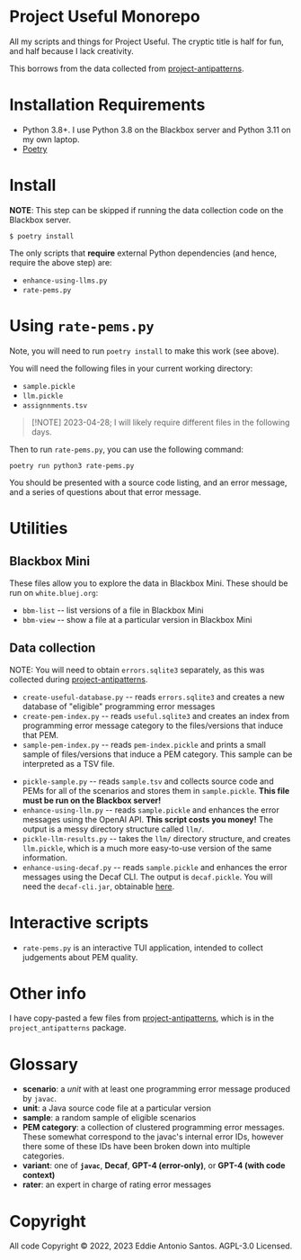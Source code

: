 # Project Useful Monorepo

All my scripts and things for Project Useful. The cryptic title is half
for fun, and half because I lack creativity.

This borrows from the data collected from [project-antipatterns].

# Installation Requirements

 - Python 3.8+. I use Python 3.8 on the Blackbox server and Python 3.11
   on my own laptop.
 - [Poetry](https://python-poetry.org/docs/#installation)

# Install

**NOTE**: This step can be skipped if running the data collection code on the Blackbox server.

    $ poetry install

The only scripts that **require** external Python dependencies (and hence, require the above step) are:

 - `enhance-using-llms.py`
 - `rate-pems.py`

# Using `rate-pems.py`

Note, you will need to run `poetry install` to make this work (see
above).

You will need the following files in your current working directory:

 - `sample.pickle`
 - `llm.pickle`
 - `assignnments.tsv`

> [!NOTE] 2023-04-28; I will likely require different files in the
> following days.

Then to run `rate-pems.py`, you can use the following command:

    poetry run python3 rate-pems.py

You should be presented with a source code listing, and an error
message, and a series of questions about that error message.

# Utilities

## Blackbox Mini

These files allow you to explore the data in Blackbox Mini. These should
be run on `white.bluej.org`:

 * `bbm-list` -- list versions of a file in Blackbox Mini
 * `bbm-view` -- show a file at a particular version in Blackbox Mini

## Data collection

NOTE: You will need to obtain `errors.sqlite3` separately, as this was
collected during [project-antipatterns].

 * `create-useful-database.py` -- reads `errors.sqlite3` and creates
   a new database of "eligible" programming error messages
 * `create-pem-index.py` -- reads `useful.sqlite3` and creates an index
   from programming error message category to the files/versions that
   induce that PEM.
 * `sample-pem-index.py` -- reads `pem-index.pickle` and prints a small
   sample of files/versions that induce a PEM category.
   This sample can be interpreted as a TSV file.
 - `pickle-sample.py` -- reads `sample.tsv` and collects source code and PEMs
   for all of the scenarios and stores them in `sample.pickle`.
    **This file must be run on the Blackbox server!**
 - `enhance-using-llm.py` -- reads `sample.pickle` and enhances the error
    messages using the OpenAI API. **This script costs you money!**
    The output is a messy directory structure called `llm/`.
 - `pickle-llm-results.py` -- takes the `llm/` directory structure,
   and creates `llm.pickle`, which is a much more easy-to-use version
   of the same information.
 - `enhance-using-decaf.py` -- reads `sample.pickle` and enhances the error
    messages using the Decaf CLI. The output is `decaf.pickle`.
    You will need the `decaf-cli.jar`, obtainable [here][decaf-cli].

[decaf-cli]: https://github.com/eddieantonio/decaf/releases/tag/v3.3-cli

# Interactive scripts

 - `rate-pems.py` is an interactive TUI application, intended to collect
   judgements about PEM quality.


# Other info

I have copy-pasted a few files from [project-antipatterns], which is in
the `project_antipatterns` package.

[project-antipatterns]: https://github.com/eddieantonio/project-antipatterns

# Glossary

 - **scenario**: a _unit_ with at least one programming error message
   produced by `javac`.
 - **unit**: a Java source code file at a particular version
 - **sample**: a random sample of eligible scenarios
 - **PEM category**: a collection of clustered programming error messages.
   These somewhat correspond to the javac's internal error IDs, however there
   some of these IDs have been broken down into multiple categories.
 - **variant**: one of **`javac`**, **Decaf**, **GPT-4 (error-only)**, or
   **GPT-4 (with code context)**
 - **rater**: an expert in charge of rating error messages

# Copyright

All code Copyright © 2022, 2023 Eddie Antonio Santos. AGPL-3.0 Licensed.
